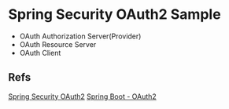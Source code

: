 # Spring Security OAuth2 Sample
* OAuth Authorization Server(Provider)
* OAuth Resource Server
* OAuth Client

## Refs
[Spring Security OAuth2](https://docs.spring.io/spring-security-oauth2-boot/docs/2.2.6.RELEASE/reference/htmlsingle/)
[Spring Boot - OAuth2](https://docs.spring.io/spring-boot/docs/2.2.6.RELEASE/reference/htmlsingle/#boot-features-security-oauth2)
